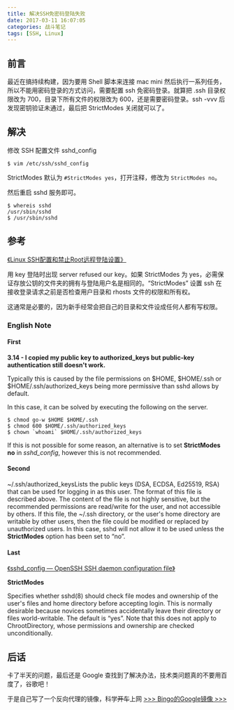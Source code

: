 ```yaml
---
title: 解决SSH免密码登陆失败
date: 2017-03-11 16:07:05
categories: 战斗笔记
tags: [SSH, Linux]
---
```


## 前言

最近在搞持续构建，因为要用 Shell 脚本来连接 mac mini 然后执行一系列任务，所以不能用密码登录的方式访问，需要配置 ssh 免密码登录。就算把 .ssh 目录权限改为 700，目录下所有文件的权限改为 600，还是需要密码登录。ssh -vvv 后发现密钥验证未通过，最后把 StrictModes 关闭就可以了。

<!-- more -->

## 解决

修改 SSH 配置文件 sshd_config

```
$ vim /etc/ssh/sshd_config
```

StrictModes 默认为 `#StrictModes yes`，打开注释，修改为 `StrictModes no`。

然后重启 sshd 服务即可。

```
$ whereis sshd
/usr/sbin/sshd
$ /usr/sbin/sshd
```

## 参考

[《Linux SSH配置和禁止Root远程登陆设置》](http://matt-u.iteye.com/blog/851158)

用 key 登陆时出现 server refused our key。如果 StrictModes 为 yes，必需保证存放公钥的文件夹的拥有与登陆用户名是相同的。“StrictModes” 设置 ssh 在接收登录请求之前是否检查用户目录和 rhosts 文件的权限和所有权。

这通常是必要的，因为新手经常会把自己的目录和文件设成任何人都有写权限。

### English Note

#### First

**3.14 - I copied my public key to authorized_keys but public-key authentication still doesn't work.**

Typically this is caused by the file permissions on $HOME, $HOME/.ssh or $HOME/.ssh/authorized_keys being more permissive than sshd allows by default.

In this case, it can be solved by executing the following on the server.

```
$ chmod go-w $HOME $HOME/.ssh
$ chmod 600 $HOME/.ssh/authorized_keys
$ chown `whoami` $HOME/.ssh/authorized_keys
```

If this is not possible for some reason, an alternative is to set **StrictModes no** in *sshd_config*, however this is not recommended.

#### Second

~/.ssh/authorized_keysLists the public keys (DSA, ECDSA, Ed25519, RSA) that can be used for logging in as this user. The format of this file is described above. The content of the file is not highly sensitive, but the recommended permissions are read/write for the user, and not accessible by others.
If this file, the ~/.ssh directory, or the user's home directory are writable by other users, then the file could be modified or replaced by unauthorized users. In this case, sshd will not allow it to be used unless the **StrictModes** option has been set to “no”.

#### Last

[《sshd_config — OpenSSH SSH daemon configuration file》](http://man.openbsd.org/cgi-bin/man.cgi/OpenBSD-current/man5/sshd_config.5?query=sshd_config%26sec=5)

**StrictModes** 

Specifies whether sshd(8) should check file modes and ownership of the user's files and home directory before accepting login. This is normally desirable because novices sometimes accidentally leave their directory or files world-writable. The default is “yes”. Note that this does not apply to ChrootDirectory, whose permissions and ownership are checked unconditionally. 

## 后话

卡了半天的问题，最后还是 Google 查找到了解决办法，技术类问题真的不要用百度了，谷歌吧！

于是自己写了一个反向代理的镜像，科学~~开车~~上网 [>>> Bingo的Google镜像 >>>](https://gg.bingo.ren/)
